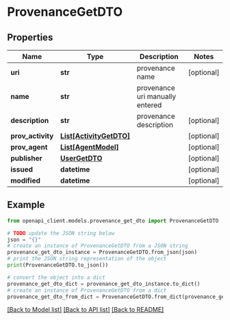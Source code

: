 # ProvenanceGetDTO


## Properties

Name | Type | Description | Notes
------------ | ------------- | ------------- | -------------
**uri** | **str** | provenance name | [optional] 
**name** | **str** | provenance uri manually entered | 
**description** | **str** | provenance description | [optional] 
**prov_activity** | [**List[ActivityGetDTO]**](ActivityGetDTO.md) |  | [optional] 
**prov_agent** | [**List[AgentModel]**](AgentModel.md) |  | [optional] 
**publisher** | [**UserGetDTO**](UserGetDTO.md) |  | [optional] 
**issued** | **datetime** |  | [optional] 
**modified** | **datetime** |  | [optional] 

## Example

```python
from openapi_client.models.provenance_get_dto import ProvenanceGetDTO

# TODO update the JSON string below
json = "{}"
# create an instance of ProvenanceGetDTO from a JSON string
provenance_get_dto_instance = ProvenanceGetDTO.from_json(json)
# print the JSON string representation of the object
print(ProvenanceGetDTO.to_json())

# convert the object into a dict
provenance_get_dto_dict = provenance_get_dto_instance.to_dict()
# create an instance of ProvenanceGetDTO from a dict
provenance_get_dto_from_dict = ProvenanceGetDTO.from_dict(provenance_get_dto_dict)
```
[[Back to Model list]](../README.md#documentation-for-models) [[Back to API list]](../README.md#documentation-for-api-endpoints) [[Back to README]](../README.md)


